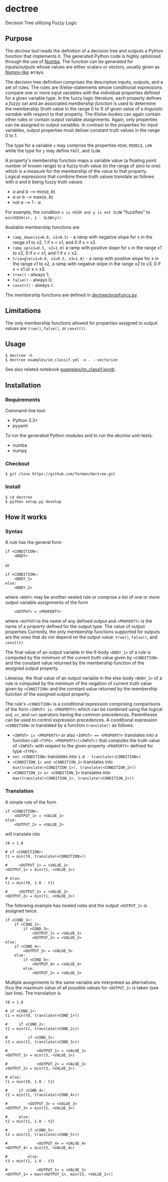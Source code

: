# dectree
Decision Tree utilizing Fuzzy Logic

## Purpose

The *dectree* tool reads the definition of a decision tree and outputs a Python function that implements it.
The generated Python code is highly optimized through the use of [Numba](https://numba.pydata.org/). The 
function can be generated for inputs/outputs whose values are either scalars or vectors, usually given as 
[Numpy-like](https://docs.scipy.org/doc/numpy/reference/arrays.ndarray.html) arrays.

The decision tree definition comprises the description inputs, outputs, and a set of rules.
The rules are if/else-statements whose conditional expressions compare one or more input variables with 
the individual properties defined for a given variable type. In the fuzzy logic literature,
each property defines a *fuzzy set* and an associated *membership function* is used to determine the 
membership (truth value in the range 0 to 1) of given value of a *linguistic variable* with respect to that property. 
The if/else-bodies can again contain other rules or contain output variable assignments. 
Again, only properties can be assigned to output variables. In contrast to the properties for input variables,
output properties must deliver constant truth values in the range 0 to 1.

The type for a variable `x` may comprise the properties `HIGH`, `MIDDLE`, `LOW` while the type for `y`
may define `FAST`, and `SLOW`.
 
A property's membership function maps a variable value (a floating point number of known range) 
to a fuzzy truth value (in the range of zero to one) which is a measure for the membership of the value to that 
property. Logical expressions that combine these truth values translate as follows with 
*a* and *b* being fuzzy truth values:

* *a* and *b* --> min(*a*, *b*)
* *a* or *b* --> max(*a*, *b*)
* not *a* --> 1 - *a*

For example, the condition `x is HIGH and y is not SLOW` "fuzzifies" to `min(HIGH(x), 1 - SLOW(y))`.

Available membership functions are

* `ramp_down(x1=0.0, x2=0.5)` - a ramp with negative slope for x in the range x1 to x2, 1 if x < x1,
  and 0 if x > x2.
* `ramp_up(x1=0.5, x2=1.0)` a ramp with positive slope for x in the range x1 to x2, 0 if x < x1,
  and 1 if x > x2.
* `triangle(x1=0.0, x2=0.5, x3=1.0)` - a ramp with positive slope for x in the range x1 to x2,
  a ramp with negative slope in the range x2 to x3, 0 if x < x1 or x > x3.
* `true()` - always 1;
* `false()` - always 0;
* `const(t)` - always `t`.

The membership functions are defined in [dectree/propfuncs.py](https://github.com/forman/dectree/blob/master/dectree/propfuncs.py).

## Limitations

The only membership functions allowed for properties assigned to output values are `true()`, `false()`, or `const(t)`.

## Usage

    $ dectree -h
    $ dectree examples/im_classif.yml -o . --vectorize 
    
See also related notebook
[examples/im_classif.ipynb](https://github.com/forman/dectree/blob/master/examples/im_classif.ipynb).

## Installation

### Requirements

Command-line tool:

* Python 3.3+
* pyyaml

To run the generated Python modules and to run the *dectree* unit-tests:

* numba
* numpy


### Checkout
    
    $ git clone https://github.com/forman/dectree.git
    
### Install

    $ cd dectree
    $ python setup.py develop
    
    
## How it works
    
### Syntax


A rule has the general form

    if <CONDITION>:
        <BODY>
        
or        
        
    if <CONDITION>:
        <BODY_1>
    else:
        <BODY_2>

where `<BODY>` may be another nested rule or comprise a list of one or more output variable 
assignments of the form
        
        <OUTPUT> = <PROPERTY>
            
where `<OUTPUT>`is the name of any defined output and `<PROPERTY>` is the name of a property
defined for the output type. The value of output properties Currently, the only membership functions supported for outputs 
are the ones that do not depend on the output value: `true()`, `false()`, and `const(t)`.

The final value of an output variable in the if-body `<BODY_1>` of a rule is computed by the minimum 
of the current truth value given by `<CONDITION>` and the constant value returned by the membership function
of the assigned output property.  

Likewise, the final value of an output variable in the else-body `<BODY_2>` of a rule is computed 
by the minimum of the negation of current truth value given by `<CONDITION>` and the 
constant value returned by the membership function of the assigned output property.  

The rule's `<CONDITION>` is a conditional expression comprising comparisons of the form 
`<INPUT> is <PROPERTY>` which can be combined using the logical `and`, `or`, 
and `not` operators having the common precedences. Parentheses can be used to control
expression precedences. A conditional expression `<CONDITION>` is translated by a function
`translate()` as follows:

* `<INPUT> is <PROPERTY>` or also `<INPUT> == <PROPERTY>` translates into a function call `<TYPE>_<PROPERTY>(<INPUT>)` that computes the 
   truth value of `<INPUT>` with respect to the given property `<PROPERTY>` defined for type `<TYPE>`.
* `not <CONDITION>` translates into `1.0 - translate(<CONDITION>)` 
* `<CONDITION_1> and <CONDITION_2>` translates into `min(translate(<CONDITION_1>), translate(<CONDITION_2>))` 
* `<CONDITION_1> or <CONDITION_2>` translates into `max(translate(<CONDITION_1>, translate(<CONDITION_2>))`
 
### Translation

A simple rule of the form

    if <CONDITION>:
        <OUTPUT_1> = <VALUE_1>
    else:
        <OUTPUT_2> = <VALUE_2>
        
will translate into 
        
    t0 = 1.0
    
    # if <CONDITION>:
    t1 = min(t0, translate(<CONDITION>))

    #     <OUTPUT_1> = <VALUE_1>
    <OUTPUT_1> = min(t1, <VALUE_1>)
    
    # else:
    t1 = min(t0, 1.0 - t1)

    #     <OUTPUT_2> = <VALUE_2>
    <OUTPUT_2> = min(t1, <VALUE_2>)
              
The following example has nested rules and the output `<OUTPUT_2>` is assigned twice. 

    if <COND_1>:
        if <COND_2>:
            if <COND_3>:
                <OUTPUT_1> = <VALUE_1>
                <OUTPUT_2> = <VALUE_2>
    else:
        if <COND_4>:
            <OUTPUT_3> = <VALUE_3>
        else:
            if <COND_5>:
                <OUTPUT_4> = <VALUE_4>
            else:
                <OUTPUT_2> = <VALUE_2>
        
Multiple assignments to the same variable are interpreted as alternatives,
thus the maximum value of all possible values for `<OUTPUT_2>` is taken 
(see last line). The translation is 

    t0 = 1.0

    # if <COND_1>:
    t1 = min(t0, translate(<COND_1>))

    #     if <COND_2>:
    t2 = min(t1, translate(<COND_2>))

    #         if <COND_3>:
    t3 = min(t2, translate(<COND_3>))

    #             <OUTPUT_1> = <VALUE_1>
    <OUTPUT_1> = min(t3, <VALUE_1>)
    
    #             <OUTPUT_2> = <VALUE_2>
    <OUTPUT_2> = min(t3, <VALUE_2>)
    
    # else:
    t1 = min(t0, 1.0 - t1)
    
    #     if <COND_4>:
    t2 = min(t1, translate(<COND_4>))
    
    #         <OUTPUT_3> = <VALUE_3> 
    <OUTPUT_3> = min(t2, <VALUE_3>)

    #     else:
    t2 = min(t1, 1.0 - t2)

    #         if <COND_5>:
    t3 = min(t2, translate(<COND_5>))
    
    #             <OUTPUT_4> = <VALUE_4> 
    <OUTPUT_4> = min(t3, <VALUE_4>)

    #         else:
    t3 = min(t2, 1.0 - t3)

    #             <OUTPUT_1> = <VALUE_1> 
    <OUTPUT_1> = max(<OUTPUT_1>, min(t3, <VALUE_1>))

